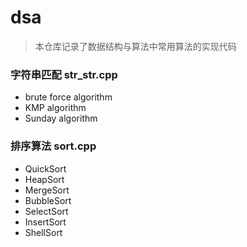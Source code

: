 # dsa

> 本仓库记录了数据结构与算法中常用算法的实现代码  

### 字符串匹配 str_str.cpp

  - brute force algorithm   
  - KMP algorithm 
  - Sunday algorithm 
  

### 排序算法 sort.cpp
  - QuickSort
  - HeapSort
  - MergeSort
  - BubbleSort
  - SelectSort
  - InsertSort
  - ShellSort
